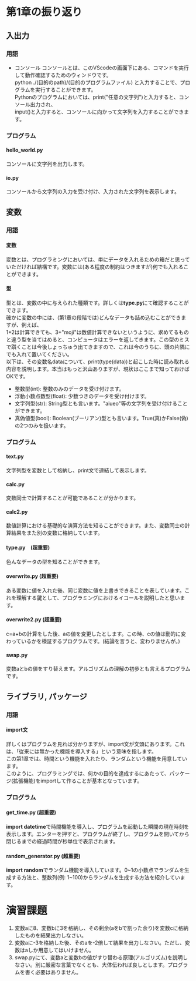 # 第1章の振り返り

## 入出力
### 用語
- コンソール
コンソールとは、このVScodeの画面下にある、コマンドを実行して動作確認するためのウィンドウです。  
python ./(目的のpath)/(目的のプログラムファイル) と入力することで、プログラムを実行することができます。  
Pythonのプログラムにおいては、print("任意の文字列")と入力すると、コンソール出力され、  
input()と入力すると、コンソールに向かって文字列を入力することができます。

### プログラム
#### hello_world.py
コンソールに文字列を出力します。
#### io.py
コンソールから文字列の入力を受け付け、入力された文字列を表示します。



## 変数
### 用語
#### 変数
変数とは、プログラミングにおいては、単にデータを入れるための箱だと思っていただければ結構です。変数には(ある程度の制約はつきますが)何でも入れることができます。
#### 型
型とは、変数の中に与えられた種類です。詳しくは**type.py**にて確認することができます。  
確かに変数の中には、(第1章の段階では)どんなデータも詰め込むことができますが、例えば、  
1+2は計算できても、3+"moji"は数値計算できないというように、求めてるものと違う型を当てはめると、コンピュータはエラーを返してきます。この型のミスで躓くことは今後しょっちゅう出てきますので、これは今のうちに、頭の片隅にでも入れて置いてください。  
以下は、その変数名dataについて、print(type(data))と起こした時に読み取れる内容を説明します。本当はもっと沢山ありますが、現状はここまで知っておけばOKです。
- 整数型(int): 整数のみのデータを受け付けます。
- 浮動小数点数型(float): 少数つきのデータを受け付けます。
- 文字列型(str): String型とも言います。"aiueo"等の文字列を受け付けることができます。
- 真偽値型(bool): Boolean(ブーリアン)型とも言います。True(真)かFalse(偽)の2つのみを扱います。

### プログラム
#### text.py
文字列型を変数として格納し、print文で連結して表示します。
#### calc.py
変数同士で計算することが可能であることが分かります。
#### calc2.py
数値計算における基礎的な演算方法を知ることができます。また、変数同士の計算結果をまた別の変数に格納しています。
#### type.py　(超重要)
色んなデータの型を知ることができます。
#### overwrite.py (超重要)
ある変数に値を入れた後、同じ変数に値を上書きできることを表しています。これを理解する鍵として、プログラミングにおけるイコールを説明したと思います。
#### overwrite2.py (超重要)
c=a+bの計算をした後、aの値を変更したとします。この時、cの値は動的に変わっているかを検証するプログラムです。(結論を言うと、変わりませんが。)
#### swap.py
変数aとbの値をすり替えます。アルゴリズムの理解の初歩とも言えるプログラムです。



## ライブラリ, パッケージ
### 用語
#### import文
詳しくはプログラムを見れば分かりますが、import文が文頭にあります。これは、「従来には無かった機能を導入する」という意味を指します。  
この第1章では、時間という機能を入れたり、ランダムという機能を用意しています。  
このように、プログラミングでは、何かの目的を達成するにあたって、パッケージ(拡張機能)をimportして作ることが基本となっています。

### プログラム
#### get_time.py (超重要)
**import datetime**で時間機能を導入し、プログラムを起動した瞬間の現在時刻を表示します。エンターを押すと、プログラムが終了し、プログラムを開いてから閉じるまでの経過時間が秒単位で表示されます。
#### random_generator.py (超重要)
**import random**でランダム機能を導入しています。0~1の小数点でランダムを生成する方法と、整数列(例: 1~100)からランダムを生成する方法を紹介しています。





# 演習課題
1. 変数aに8、変数bに3を格納し、その剰余(aをbで割った余り)を変数cに格納したものを結果出力しなさい。
2. 変数aに-3を格納した後、そのaを-2倍して結果を出力しなさい。ただし、変数はaしか用意してはいけません。
3. swap.pyにて、変数aと変数bの値がすり替わる原理(アルゴリズム)を説明しなさい。別に厳密な言葉でなくとも、大体伝われば良しとします。プログラムを書く必要はありません。